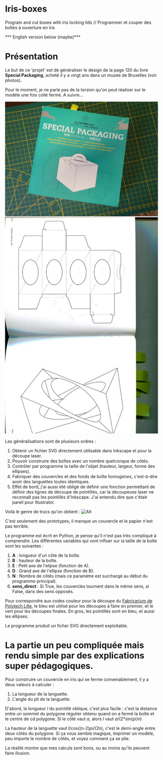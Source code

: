 # Iris-boxes
 Program and cut boxes with iris locking lids // Programmer et couper des boîtes à ouverture en iris

*** English version below (maybe)***

# Présentation

Le but de ce 'projet' est de généraliser le design de la page 120 du livre **Special Packaging**, acheté il y a vingt ans dans un musée de Bruxelles (voir photos). 

Pour le moment, je ne parle pas de la torsion qu'on peut réaliser sur le modèle une fois collé fermé. A suivre...




![Alt](./livre.JPG)
![Alt](./ellipsebox.jpg)

Les généralisations sont de plusieurs ordres : 
1. Obtenir un fichier SVG directement utilisable dans Inkscape et pour la découpe laser. 
2. Pouvoir construire des boîtes avec un nombre quelconque de côtés. 
3. Contrôler par programme la taille de l'objet (hauteur, largeur, forme des ellipses). 
4. Fabriquer des couvercles et des fonds de boîte *homogènes*, c'est-à-dire avoir des languettes toutes identiques.
5. Effet de bord, j'ai aussi été obligé de définir une fonction permettant de définir des lignes de découpe de pointillés, car la découpeuse laser ne reconnaît pas les 
pointillés d'Inkscape. J'ai entendu dire que c'était pareil pour Illustrator. 

Voilà le genre de trucs qu'on obtient : 
![Alt](./iris-exemple.jpg)

C'est seulement des prototypes, il manque un couvercle et le papier n'est pas terrible. 

Le programme est écrit en Python, je pense qu'il n'est pas très compliqué à comprendre. Les différentes variables qui vont influer sur la taille de la boîte sont les suivantes : 

1. **A** : longueur d'un côte de la boîte.
2. **B** : hauteur de la boîte. 
3. **E** : Petit axe de l'elipse (fonction de A). 
4. **D** : Grand axe de l'ellipse (fonction de B).
5. **N** : Nombre de côtés (mais ce paramètre est surchargé au début du programme principal).  
6. **sens_direct** : Si True, les couvercles tournent dans le même sens, si False, dans des sens opposés. 

Pour correspondre aux codes couleur pour la découpe du [Fabricarium de Polytech Lille](https://fabricarium-fabmanager.polytech-lille.fr/#!/), le bleu est utilisé pour les découpes à faire en premier, et le vert pour les découpes finales. En gros, les pointillés sont en bleu, et aussi les ellipses.

Le programme produit un ficher SVG directement exploitable. 


 # La partie un peu compliquée mais rendu simple par des explications super pédagogiques. 

Pour construire un couvercle en iris qui se ferme convenablement, il y a deux valeurs à calculer : 
1. La longueur de la languette. 
2. L'angle du pli de la languette. 



D'abord, la longueur _l_ du pointillé oblique, c'est plus facile : c'est la distance entre un sommet du polygone régulier obtenu quand on a fermé la boîte et le centre de cd polygone. 
Si le côté vaut _a_, alors _l_ vaut _a_/(2*sin(pi/n)

La hauteur de la languette vaut _l_/cos((n-2)*pi/(2*n), c'est le demi-angle entre deux côtés du polygone. 
Si ça vous semble magique, imprimer un modèle, peu importe le nombre de côtés, et voyez comment ça se plie. 

La réalité montre que mes calculs sont bons, ou au moins qu'ils peuvent faire illusion. 
